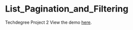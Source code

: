 # List_Pagination_and_Filtering
 Techdegree Project 2
 View the demo <a href="https://dianavoz.github.io/list_pagination_and_filtering/" rel="nofollow">here</a>.



